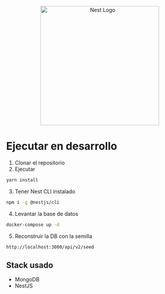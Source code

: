 <p align="center">
  <a href="http://nestjs.com/" target="blank"><img src="https://nestjs.com/img/logo_text.svg" width="320" alt="Nest Logo" /></a>
</p>

# Ejecutar en desarrollo

1. Clonar el repositorio
2. Ejecutar

```sh
yarn install
```

3. Tener Nest CLI instalado

```sh
npm i -g @nestjs/cli
```

4. Levantar la base de datos

```sh
docker-compose up -d
```

5. Reconstruir la DB con la semilla

```
http://localhost:3000/api/v2/seed
```

## Stack usado
* MongoDB
* NestJS